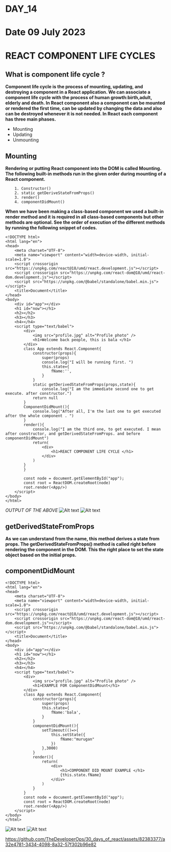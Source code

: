 # DAY_14
# Date 09 July 2023 

# REACT COMPONENT LIFE CYCLES 

## What is component life cycle ? 

**Component life cycle is the process of mounting, updating, and destroying a component in a React application. We can associate a component life cycle with the process of human growth:birth,adult, elderly and death. In React component also a component can be mounted or rendered the first time, can be updated by changing the data and also can be destroyed whenever it is not needed. In React each component has three main phases.**

  - Mounting 
  - Updating 
  - Unmounting 

## Mounting 
**Rendering or putting React component into the DOM is called Mounting. The following built-in methods run in the given order during mounting of a React component.**

        1. Constructor()
        2. static getDeriveStateFromProps()
        3. render()
        4. componentDidMount()

**When we have been making a class-based component we used a built-in render method and it is required in all class-based components but other methods are optional. See the order of execution of the different methods by running the following snippet of codes.**

```
<!DOCTYPE html>
<html lang="en">
<head>
    <meta charset="UTF-8">
    <meta name="viewport" content="width=device-width, initial-scale=1.0">
    <script crossorigin src="https://unpkg.com/react@18/umd/react.development.js"></script>
    <script crossorigin src="https://unpkg.com/react-dom@18/umd/react-dom.development.js"></script>
    <script src="https://unpkg.com/@babel/standalone/babel.min.js"></script>
    <title>Document</title>
</head>
<body>
    <div id="app"></div>
    <h1 id="now"></h1>
    <h2></h2>
    <h3></h3>
    <h4></h4>
    <script type="text/babel">
        <div>
            <img src="profile.jpg" alt="Profile photo" />
            <h1>Welcome back people, this is bala </h1>
        </div>
        class App extends React.Component{
            constructor(props){
                super(props)
                console.log("I will be running first. ")
                this.state={
                    fName:'',
                }
            }
            static getDerivedStateFromProps(props,state){
                console.log("I am the immediate second one to get execute. after constructor.")
            return null 
        }
        ComponentDidMount(){
            console.log("After all, I'm the last one to get executed after the whole component . ")
        }
        render(){
            console.log("I am the third one, to get executed. I mean after constructor, and getDerivedStateFromProps. and before componentDidMount")
            return(
                <div>
                    <h1>REACT COMPONENT LIFE CYCLE </h1>
                </div>
            )
        }
        }
        
        const node = document.getElementById("app");
        const root = ReactDOM.createRoot(node)
        root.render(<App/>)
    </script>
</body>
</html>
```

*OUTPUT OF THE ABOVE*
![Alt text](image.png)
![Alt text](image-1.png)

## getDerivedStateFromProps 

**As we can understand from the name, this method derives a state from props. The getDerivedStateFromProps() method is called right before rendering the component in the DOM. This the right place to set the state object based on the initial props.**

## componentDidMount

```
<!DOCTYPE html>
<html lang="en">
<head>
    <meta charset="UTF-8">
    <meta name="viewport" content="width=device-width, initial-scale=1.0">
    <script crossorigin src="https://unpkg.com/react@18/umd/react.development.js"></script>
    <script crossorigin src="https://unpkg.com/react-dom@18/umd/react-dom.development.js"></script>
    <script src="https://unpkg.com/@babel/standalone/babel.min.js"></script>
    <title>Document</title>
</head>
<body>
    <div id="app"></div>
    <h1 id="now"></h1>
    <h2></h2>
    <h3></h3>
    <h4></h4>
    <script type="text/babel">
        <div>
            <img src="profile.jpg" alt="Profile photo" />
            <h1>EXAMPLE FOR ComponentDidMount</h1>
        </div>
        class App extends React.Component{
            constructor(props){
                super(props)
                this.state={
                    fName:'bala',
                }
            }
            componentDidMount(){
                setTimeout(()=>{
                    this.setState({
                        fName:"murugan"
                    })
                },3000)
            }
            render(){
                return(
                    <div>
                        <h1>COMPONENT DID MOUNT EXAMPLE </h1>
                        {this.state.fName}
                    </div>
                )
            }
        }
        const node = document.getElementById("app");
        const root = ReactDOM.createRoot(node)
        root.render(<App/>)
    </script>
</body>
</html>
```
![Alt text](image-2.png)
![Alt text](image-3.png)

https://github.com/TheDeveloperOps/30_days_of_react/assets/82383377/a32e4781-3434-4098-8a32-57f302b96e82



